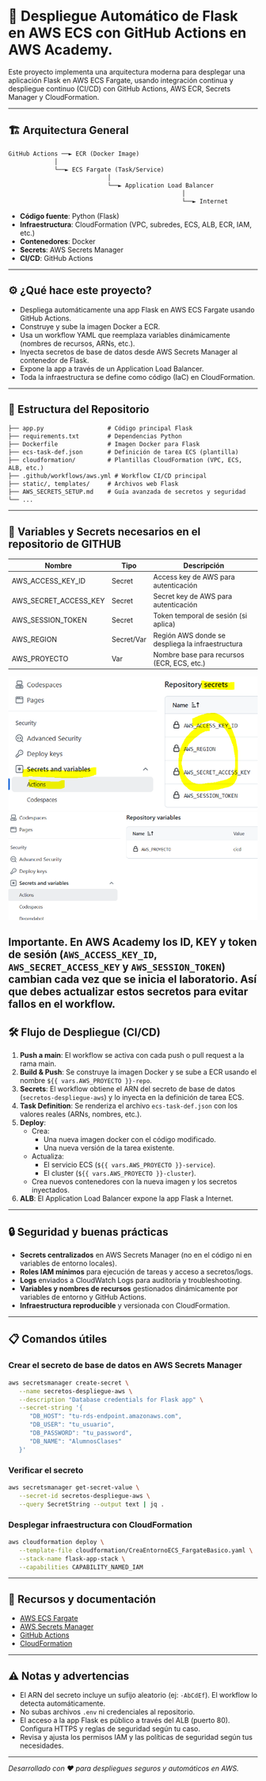 
# 🚀 Despliegue Automático de Flask en AWS ECS con GitHub Actions en AWS Academy.

Este proyecto implementa una arquitectura moderna para desplegar una aplicación Flask en AWS ECS Fargate, usando integración continua y despliegue continuo (CI/CD) con GitHub Actions, AWS ECR, Secrets Manager y CloudFormation.

---

## 🏗️ Arquitectura General

```text
GitHub Actions ──► ECR (Docker Image)
             │
             └──► ECS Fargate (Task/Service)
                            │
                            └──► Application Load Balancer
                                                 │
                                                 └──► Internet
```

- **Código fuente**: Python (Flask)
- **Infraestructura**: CloudFormation (VPC, subredes, ECS, ALB, ECR, IAM, etc.)
- **Contenedores**: Docker
- **Secrets**: AWS Secrets Manager
- **CI/CD**: GitHub Actions

---

## ⚙️ ¿Qué hace este proyecto?

- Despliega automáticamente una app Flask en AWS ECS Fargate usando GitHub Actions.
- Construye y sube la imagen Docker a ECR.
- Usa un workflow YAML que reemplaza variables dinámicamente (nombres de recursos, ARNs, etc.).
- Inyecta secretos de base de datos desde AWS Secrets Manager al contenedor de Flask.
- Expone la app a través de un Application Load Balancer.
- Toda la infraestructura se define como código (IaC) en CloudFormation.

---

## 📂 Estructura del Repositorio

```text
├── app.py                  # Código principal Flask
├── requirements.txt        # Dependencias Python
├── Dockerfile              # Imagen Docker para Flask
├── ecs-task-def.json       # Definición de tarea ECS (plantilla)
├── cloudformation/         # Plantillas CloudFormation (VPC, ECS, ALB, etc.)
├── .github/workflows/aws.yml # Workflow CI/CD principal
├── static/, templates/     # Archivos web Flask
├── AWS_SECRETS_SETUP.md    # Guía avanzada de secretos y seguridad
└── ...
```

---

## 🔑 Variables y Secrets necesarios en el repositorio de GITHUB

| Nombre                | Tipo    | Descripción                                      |
|-----------------------|---------|--------------------------------------------------|
| AWS_ACCESS_KEY_ID     | Secret  | Access key de AWS para autenticación              |
| AWS_SECRET_ACCESS_KEY | Secret  | Secret key de AWS para autenticación              |
| AWS_SESSION_TOKEN     | Secret  | Token temporal de sesión (si aplica)              |
| AWS_REGION            | Secret/Var | Región AWS donde se despliega la infraestructura |
| AWS_PROYECTO          | Var     | Nombre base para recursos (ECR, ECS, etc.)        |

![Configuración de GitHub Secrets](imagenes/GitHubSecretos.PNG)
![Configuración de variables GitHub](imagenes/GitHubVariables.PNG)

Importante. En AWS Academy los ID, KEY y token de sesión (`AWS_ACCESS_KEY_ID`, `AWS_SECRET_ACCESS_KEY` y `AWS_SESSION_TOKEN`) cambian cada vez que se inicia el laboratorio. Así que debes actualizar estos secretos para evitar fallos en el workflow.
---

## 🛠️ Flujo de Despliegue (CI/CD)

1. **Push a main**: El workflow se activa con cada push o pull request a la rama main.
2. **Build & Push**: Se construye la imagen Docker y se sube a ECR usando el nombre `${{ vars.AWS_PROYECTO }}-repo`.
3. **Secrets**: El workflow obtiene el ARN del secreto de base de datos (`secretos-despliegue-aws`) y lo inyecta en la definición de tarea ECS.
4. **Task Definition**: Se renderiza el archivo `ecs-task-def.json` con los valores reales (ARNs, nombres, etc.).
5. **Deploy**:
   - Crea:
      - Una nueva imagen docker con el código modificado.
      - Una nueva versión de la tarea existente.
   - Actualiza:
      - El servicio ECS (`${{ vars.AWS_PROYECTO }}-service`).
      - El cluster (`${{ vars.AWS_PROYECTO }}-cluster`).
   - Crea nuevos contenedores con la nueva imagen y los secretos inyectados.
6. **ALB**: El Application Load Balancer expone la app Flask a Internet.

---

## 🔒 Seguridad y buenas prácticas

- **Secrets centralizados** en AWS Secrets Manager (no en el código ni en variables de entorno locales).
- **Roles IAM mínimos** para ejecución de tareas y acceso a secretos/logs.
- **Logs** enviados a CloudWatch Logs para auditoría y troubleshooting.
- **Variables y nombres de recursos** gestionados dinámicamente por variables de entorno y GitHub Actions.
- **Infraestructura reproducible** y versionada con CloudFormation.

---

## 📋 Comandos útiles

### Crear el secreto de base de datos en AWS Secrets Manager

```bash
aws secretsmanager create-secret \
   --name secretos-despliegue-aws \
   --description "Database credentials for Flask app" \
   --secret-string '{
      "DB_HOST": "tu-rds-endpoint.amazonaws.com",
      "DB_USER": "tu_usuario",
      "DB_PASSWORD": "tu_password",
      "DB_NAME": "AlumnosClases"
   }'
```

### Verificar el secreto

```bash
aws secretsmanager get-secret-value \
   --secret-id secretos-despliegue-aws \
   --query SecretString --output text | jq .
```

### Desplegar infraestructura con CloudFormation

```bash
aws cloudformation deploy \
   --template-file cloudformation/CreaEntornoECS_FargateBasico.yaml \
   --stack-name flask-app-stack \
   --capabilities CAPABILITY_NAMED_IAM
```

---

## 📝 Recursos y documentación

- [AWS ECS Fargate](https://docs.aws.amazon.com/es_es/AmazonECS/latest/developerguide/what-is-fargate.html)
- [AWS Secrets Manager](https://docs.aws.amazon.com/secretsmanager/latest/userguide/intro.html)
- [GitHub Actions](https://docs.github.com/en/actions)
- [CloudFormation](https://docs.aws.amazon.com/AWSCloudFormation/latest/UserGuide/Welcome.html)

---

## ⚠️ Notas y advertencias

- El ARN del secreto incluye un sufijo aleatorio (ej: `-AbCdEf`). El workflow lo detecta automáticamente.
- No subas archivos `.env` ni credenciales al repositorio.
- El acceso a la app Flask es público a través del ALB (puerto 80). Configura HTTPS y reglas de seguridad según tu caso.
- Revisa y ajusta los permisos IAM y las políticas de seguridad según tus necesidades.

---

*Desarrollado con ❤️ para despliegues seguros y automáticos en AWS.*
